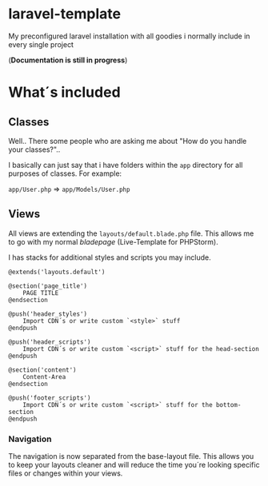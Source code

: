 # laravel-template
My preconfigured laravel installation with all goodies i normally include in every single project

(**Documentation is still in progress**)

# What´s included

## Classes
Well.. There some people who are asking me about "How do you handle your classes?"..

I basically can just say that i have folders within the `app` directory for all purposes of classes.
For example:

`app/User.php` => `app/Models/User.php`

## Views
All views  are extending the `layouts/default.blade.php` file.
This allows me to go with my normal *bladepage* (Live-Template for PHPStorm).

I has stacks for additional styles and scripts you may include.

```
@extends('layouts.default')

@section('page_title')
    PAGE TITLE
@endsection

@push('header_styles')
    Import CDN´s or write custom `<style>` stuff 
@endpush

@push('header_scripts')
    Import CDN´s or write custom `<script>` stuff for the head-section
@endpush

@section('content')
    Content-Area
@endsection

@push('footer_scripts')
    Import CDN´s or write custom `<script>` stuff for the bottom-section
@endpush
```

### Navigation
The navigation is now separated from the base-layout file.
This allows you to keep your layouts cleaner and will reduce the time you´re looking specific files or changes within your views.
